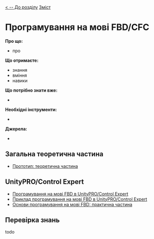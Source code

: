 [< -- До розділу](../README.md)         [Зміст](../../contents.md)

# Програмування на мові FBD/CFC

**Про що:**

- про 

**Що отримаєте:**

- знання 
- вміння 
- навики 

**Що потрібно знати вже:**

- 

**Необхідні інструменти:**

- 

**Джерела:** 

- 

## Загальна теоретична частина

- [Прототип: теоретична частина](teor.md)

## UnityPRO/Control Expert

- [Програмування на мові FBD в UnityPRO/Control Expert](teorun.md)
- [Приклад програмування на мові FBD в UnityPRO/Control Expert](exmplun.md)
- [Основи програмування на мові FBD: практична частина](labun.md)



## Перевірка знань

todo